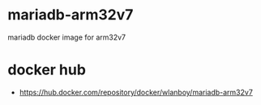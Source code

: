 # mariadb-arm32v7
mariadb docker image for arm32v7

# docker hub
- https://hub.docker.com/repository/docker/wlanboy/mariadb-arm32v7

